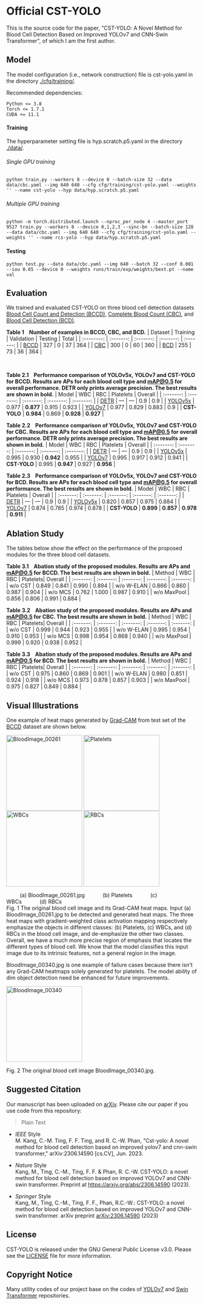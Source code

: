 # Official CST-YOLO
This is the source code for the paper, "CST-YOLO: A Novel Method for Blood Cell Detection Based on Improved YOLOv7 and CNN-Swin Transformer", of which I am the first author.

## Model
The model configuration (i.e., network construction) file is cst-yolo.yaml in the directory [./cfg/training/](https://github.com/mkang315/CST-YOLO/tree/main/cfg/training).

Recommended dependencies:
```
Python <= 3.8
Torch <= 1.7.1
CUDA <= 11.1
```

#### Training

The hyperparameter setting file is hyp.scratch.p5.yaml in the directory [./data/](https://github.com/mkang315/CST-YOLO/tree/main/data).

###### Single GPU training
```
python train.py --workers 8 --device 0 --batch-size 32 --data data/cbc.yaml --img 640 640 --cfg cfg/training/cst-yolo.yaml --weights '' --name cst-yolo --hyp data/hyp.scratch.p5.yaml
```

###### Multiple GPU training
```
python -m torch.distributed.launch --nproc_per_node 4 --master_port 9527 train.py --workers 8 --device 0,1,2,3 --sync-bn --batch-size 128 --data data/cbc.yaml --img 640 640 --cfg cfg/training/cst-yolo.yaml --weights '' --name rcs-yolo --hyp data/hyp.scratch.p5.yaml
```

#### Testing

```
python test.py --data data/cbc.yaml --img 640 --batch 32 --conf 0.001 --iou 0.65 --device 0 --weights runs/train/exp/weights/best.pt --name val
```

## Evaluation
We trained and evaluated CST-YOLO on three blood cell detection datasets [Blood Cell Count and Detection (BCCD)](https://github.com/Shenggan/BCCD_Dataset), [Complete Blood Count (CBC)](https://github.com/MahmudulAlam/Complete-Blood-Cell-Count-Dataset), and [Blood Cell Detection (BCD)](https://www.kaggle.com/datasets/adhoppin/blood-cell-detection-datatset).

**Table 1&nbsp;&nbsp;&nbsp;&nbsp;Number of examples in BCCD, CBC, and BCD.** 
| Dataset | Training | Validation | Testing | Total |
| :--------: | :-------: | :-------: | :-------: | :-------: |
| [BCCD](https://github.com/Shenggan/BCCD_Dataset) | 327 | 0 | 37 | 364 |
| [CBC](https://github.com/MahmudulAlam/Complete-Blood-Cell-Count-Dataset) | 300 | 0 | 60 | 360 |
| [BCD](https://www.kaggle.com/datasets/adhoppin/blood-cell-detection-datatset) | 255 | 73 | 36 | 364 |

<br /> 

**Table 2.1&nbsp;&nbsp;&nbsp;&nbsp;Performance comparison of YOLOv5x, YOLOv7 and CST-YOLO for BCCD. Results are APs for each blood cell
type and mAP@0.5 for overall performance. DETR only prints average precision. The best results are shown in bold.** 
| Model | WBC | RBC | Platelets | Overall |
| :-------: | :-------: | :-------: | :-------: | :-------: |
| [DETR](https://github.com/facebookresearch/detr) | — | — | 0.9 | 0.9 |
| [YOLOv5x](https://github.com/ultralytics/yolov5) | 0.977 | **0.877** | 0.915 | 0.923 |
| [YOLOv7](https://github.com/WongKinYiu/yolov7) | 0.977 | 0.829 | 0.883 | 0.9 |
| **CST-YOLO** | **0.984** | 0.869 | **0.928** | **0.927** |

**Table 2.2&nbsp;&nbsp;&nbsp;&nbsp;Performance comparison of YOLOv5x, YOLOv7 and CST-YOLO for CBC. Results are APs for each blood cell
type and mAP@0.5 for overall performance. DETR only prints average precision. The best results are shown in bold.** 
| Model | WBC | RBC | Platelets | Overall |
| :-------: | :-------: | :-------: | :-------: | :-------: |
| [DETR](https://github.com/facebookresearch/detr) | — | — | 0.9 | 0.9 |
| [YOLOv5x](https://github.com/ultralytics/yolov5) | 0.995 | 0.930 | **0.942** | 0.955 |
| [YOLOv7](https://github.com/WongKinYiu/yolov7) | 0.995 | 0.917 | 0.912 | 0.941 |
| **CST-YOLO** | 0.995 | **0.947** | 0.927 | **0.956** |

**Table 2.3&nbsp;&nbsp;&nbsp;&nbsp;Performance comparison of YOLOv5x, YOLOv7 and CST-YOLO for BCD. Results are APs for each blood cell
type and mAP@0.5 for overall performance. The best results are shown in bold.** 
| Model | WBC | RBC | Platelets | Overall |
| :-------: | :-------: | :-------: | :-------: | :-------: |
| [DETR](https://github.com/facebookresearch/detr) | — | — | 0.9 | 0.9 |
| [YOLOv5x](https://github.com/ultralytics/yolov5) | 0.820 | 0.857 | 0.975 | 0.884 |
| [YOLOv7](https://github.com/WongKinYiu/yolov7) | 0.874 | 0.785 | 0.974 | 0.878 |
| **CST-YOLO** | **0.899** | **0.857** | **0.978** | **0.911** |

## Ablation Study
The tables below show the effect on the performance of the proposed modules for the three blood cell datasets.

**Table 3.1&nbsp;&nbsp;&nbsp;&nbsp;Abation study of the proposed modules. Results are APs and mAP@0.5 for BCCD. The best results are shown in bold.** 
| Method | WBC | RBC | Platelets| Overall |
| :-------: | :-------: | :-------: | :-------: | :-------: |
| w/o CST | 0.849 | 0.841 | 0.990 | 0.894 |
| w/o W-ELAN | 0.866 | 0.860 | 0.987 | 0.904 |
| w/o MCS | 0.762 | 1.000 | 0.987 | 0.910 |
| w/o MaxPool | 0.856 | 0.806 | 0.991 | 0.884 |

**Table 3.2&nbsp;&nbsp;&nbsp;&nbsp;Abation study of the proposed modules. Results are APs and mAP@0.5 for CBC. The best results are shown in bold.** 
| Method | WBC | RBC | Platelets| Overall |
| :-------: | :-------: | :-------: | :-------: | :-------: |
| w/o CST | 0.999 | 0.944 | 0.923 | 0.955 |
| w/o W-ELAN | 0.995 | 0.954 | 0.910 | 0.953 |
| w/o MCS | 0.998 | 0.954 | 0.868 | 0.940 |
| w/o MaxPool | 0.999 | 0.920 | 0.938 | 0.952 |

**Table 3.3&nbsp;&nbsp;&nbsp;&nbsp;Abation study of the proposed modules. Results are APs and mAP@0.5 for BCD. The best results are shown in bold.** 
| Method | WBC | RBC | Platelets| Overall |
| :-------: | :-------: | :-------: | :-------: | :-------: |
| w/o CST | 0.975 | 0.860 | 0.869 | 0.901 |
| w/o W-ELAN | 0.980 | 0.851 | 0.924 | 0.918 |
| w/o MCS | 0.973 | 0.878 | 0.857 | 0.903 |
| w/o MaxPool | 0.975 | 0.827 | 0.849 | 0.884 |


## Visual Illustrations
One example of heat maps generated by [Grad-CAM](https://github.com/ramprs/grad-cam) from test set of the [BCCD](https://github.com/Shenggan/BCCD_Dataset) dataset are shown below.</br>
<p float="left">
<img src="https://github.com/mkang315/CST-YOLO/blob/main/heatmaps/BloodImage_00261.jpg" alt="BloodImage_00261" width="200" align="middle" />
<img src="https://github.com/mkang315/CST-YOLO/blob/main/heatmaps/Platelets.png" alt="Platelets" width="200" align="middle" />
<img src="https://github.com/mkang315/CST-YOLO/blob/main/heatmaps/WBCs.png" alt="WBCs" width="200" align="middle" />
<img src="https://github.com/mkang315/CST-YOLO/blob/main/heatmaps/RBCs.png" alt="RBCs" width="200" align="middle" />
<figcaption>&nbsp;&nbsp;&nbsp;&nbsp;&nbsp;&nbsp;&nbsp;&nbsp;&nbsp;(a) BloodImage_00261.jpg&nbsp;&nbsp;&nbsp;&nbsp;&nbsp;&nbsp;&nbsp;&nbsp;&nbsp;&nbsp;&nbsp;&nbsp;(b) Platelets&nbsp;&nbsp;&nbsp;&nbsp;&nbsp;&nbsp;&nbsp;&nbsp;&nbsp;&nbsp;&nbsp;&nbsp;(c) WBCs&nbsp;&nbsp;&nbsp;&nbsp;&nbsp;&nbsp;&nbsp;&nbsp;&nbsp;&nbsp;&nbsp;&nbsp;(d) RBCs</br> 
Fig. 1 The original blood cell image and its Grad-CAM heat maps. Input (a) BloodImage_00261.jpg to be detected and generated heat maps. The three heat maps with gradient-weighted class activation mapping respectively emphasize the objects in different classes: (b) Platelets, (c) WBCs, and (d) RBCs in the blood cell image, and de-emphasize the other two classes. Overall, we have a much more precise region of emphasis that locates the different types of blood cell. We know that the model classifies this input image due to its intrinsic features, not a general region in the image.</figcaption>
</p>


BloodImage_00340.jpg is one example of failure cases because there isn't any Grad-CAM heatmaps solely generated for platelets. The model ability of dim object detection need be enhanced for future improvements.
<p float="left">
<img src="https://github.com/mkang315/CST-YOLO/blob/main/heatmaps/BloodImage_00340.jpg" alt="BloodImage_00340" width="200" align="middle" />
<figcaption> Fig. 2 The original blood cell image BloodImage_00340.jpg.</figcaption>
</p>

## Suggested Citation
Our manuscript has been uploaded on [arXiv](https://arxiv.org/abs/2306.14590). Please cite our paper if you use code from this repository:
> Plain Text

- *IEEE* Style</br>
M. Kang, C.-M. Ting, F. F. Ting, and R. C.-W. Phan, "Cst-yolo: A novel method for blood cell detection based on improved yolov7 and cnn-swin transformer," arXiv:2306.14590 [cs.CV], Jun. 2023.</br>

- *Nature* Style</br>
Kang, M., Ting, C.-M., Ting, F. F. & Phan, R. C.-W. CST-YOLO: a novel method for blood cell detection based on improved YOLOv7 and CNN-swin transformer. Preprint at https://arxiv.org/abs/2306.14590 (2023).</br>

- *Springer* Style</br>
Kang, M., Ting, C.-M., Ting, F. F., Phan, R.C.-W.: CST-YOLO: a novel method for blood cell detection based on improved YOLOv7 and CNN-swin transformer. arXiv preprint [arXiv:2306.14590](https://arxiv.org/abs/2306.14590) (2023)</br>

## License
CST-YOLO is released under the GNU General Public License v3.0. Please see the [LICENSE](https://github.com/mkang315/CST-YOLO/blob/main/LICENSE) file for more information.

## Copyright Notice
Many utility codes of our project base on the codes of [YOLOv7](https://github.com/WongKinYiu/yolov7) and [Swin Transformer](https://github.com/microsoft/Swin-Transformer) repositories.
